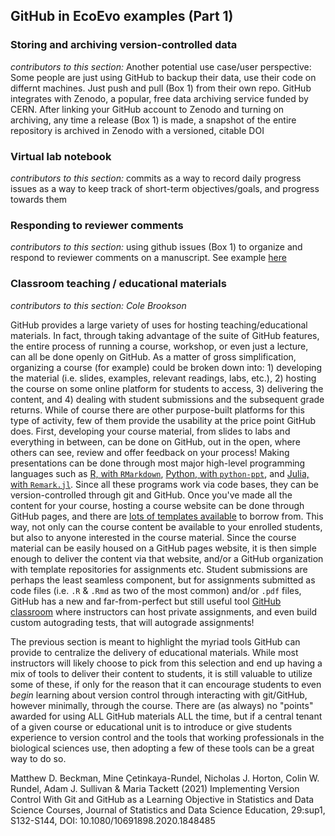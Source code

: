 ## GitHub in EcoEvo examples (Part 1)

### Storing and archiving version-controlled data
*contributors to this section:* 
Another potential use case/user perspective: Some people are just using GitHub to  backup their data, use their code on differnt machines. Just push and pull (Box 1) from their own repo. 
GitHub integrates with Zenodo, a popular, free data archiving service funded by CERN. After linking your GitHub account to Zenodo and turning on archiving, any time a release (Box 1) is made, a snapshot of the entire repository is archived in Zenodo with a versioned, citable DOI

### Virtual lab notebook
*contributors to this section:*
commits as a way to record daily progress
issues as a way to keep track of short-term objectives/goals, and progress towards them

### Responding to reviewer comments
*contributors to this section:*
using github issues (Box 1) to organize and respond to reviewer comments on a manuscript. See example [here](https://github.com/BrunaLab/HeliconiaDemography/issues?q=is%3Aissue+label%3A%22reviewer+comment%22+)

### Classroom teaching / educational materials
*contributors to this section: Cole Brookson*

GitHub provides a large variety of uses for hosting teaching/educational materials. In fact, through taking advantage of the suite of GitHub features, the entire process of running a course, workshop, or even just a lecture, can all be done openly on GitHub. As a matter of gross simplification, organizing a course (for example) could be broken down into: 1) developing the material (i.e. slides, examples, relevant readings, labs, etc.), 2) hosting the course on some online platform for students to access, 3) delivering the content, and 4) dealing with student submissions and the subsequent grade returns. While of course there are other purpose-built platforms for this type of activity, few of them provide the usability at the price point GitHub does. First, developing your course material, from slides to labs and everything in between, can be done on GitHub, out in the open, where others can see, review and offer feedback on your process! Making presentations can be done through most major high-level programming languages such as [R, with `RMarkdown`](https://rmarkdown.rstudio.com/lesson-11.html), [Python, with `python-ppt`](https://python-pptx.readthedocs.io/en/latest/index.html), and [Julia, with `Remark.jl`](https://juliapackages.com/p/remark). Since all these programs work via code bases, they can be version-controlled through git and GitHub. Once you've made all the content for your course, hosting a course website can be done through GitHub pages, and there are [lots of templates available](https://github.com/topics/course-website) to borrow from. This way, not only can the course content be available to your enrolled students, but also to anyone interested in the course material. Since the course material can be easily housed on a GitHub pages website, it is then simple enough to deliver the content via that website, and/or a GitHub organization with template repositories for assignments etc. Student submissions are perhaps the least seamless component, but for assignments submitted as code files (i.e. `.R` & `.Rmd` as two of the most common) and/or `.pdf` files, GitHub has a new and far-from-perfect but still useful tool [GitHub classroom](https://classroom.github.com/) where instructors can host private assignments, and even build custom autograding tests, that will autograde assignments!
 
The previous section is meant to highlight the myriad tools GitHub can provide to centralize the delivery of educational materials. While most instructors will likely choose to pick from this selection and end up having a mix of tools to deliver their content to students, it is still valuable to utilize some of these, if only for the reason that it can encourage students to even *begin* learning about version control through interacting with git/GitHub, however minimally, through the course. There are (as always) no "points" awarded for using ALL GitHub materials ALL the time, but if a central tenant of a given course or educational unit is to introduce or give students experience to version control and the tools that working professionals in the biological sciences use, then adopting a few of these tools can be a great way to do so.
 


Matthew D. Beckman, Mine Çetinkaya-Rundel, Nicholas J. Horton, Colin W. Rundel, Adam J. Sullivan & Maria Tackett (2021) Implementing Version Control With Git and GitHub as a Learning Objective in Statistics and Data Science Courses, Journal of Statistics and Data Science Education, 29:sup1, S132-S144, DOI: 10.1080/10691898.2020.1848485


